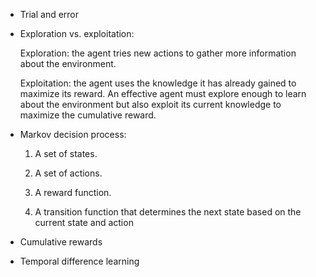 * Trial and error
* Exploration vs. exploitation:
  
  Exploration: the agent tries new actions to gather more information about the environment.

  Exploitation: the agent uses the knowledge it has already gained to maximize its reward. An effective agent must explore enough to learn about the environment but also exploit its current knowledge to maximize the cumulative reward.

* Markov decision process:

  1. A set of states.

  2. A set of actions.

  3. A reward function.

  4. A transition function that determines the next state based on the current state and action
* Cumulative rewards
* Temporal difference learning
